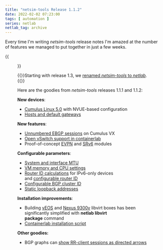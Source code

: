 ```yaml
---
title: "netsim-tools Release 1.1.2"
date: 2022-02-02 07:23:00
tags: [ automation ]
series: netlab
netlab_tag: archive
---
```

Every time I'm writing *netsim-tools* release notes I'm amazed at the number of features we managed to put together in just a few weeks.

{{<figure src="/2022/02/netsim-1.1.2-insights.png">}}

{{<note info>}}Starting with release 1.3, we [renamed *netsim-tools* to *netlab*](/2022/08/netsim-netlab.html).{{</note>}}

Here are the goodies from *netsim-tools* releases 1.1.1 and 1.1.2:
<!--more-->
**New devices**:

- [Cumulus Linux 5.0](https://netsim-tools.readthedocs.io/en/latest/platforms.html) with NVUE-based configuration
- [Hosts and default gateways](https://netsim-tools.readthedocs.io/en/latest/links.html#hosts-and-default-gateways)

**New features**:
- [Unnumbered EBGP sessions](https://netsim-tools.readthedocs.io/en/latest/module/bgp.html#notes-on-unnumbered-ebgp-sessions) on Cumulus VX
- [Open vSwitch support in containerlab](https://netsim-tools.readthedocs.io/en/latest/labs/clab.html#lan-bridges)
- Proof-of-concept [EVPN](https://netsim-tools.readthedocs.io/en/latest/module/evpn.html) and [SRv6](https://netsim-tools.readthedocs.io/en/latest/module/srv6.html) modules
<!--more-->
**Configurable parameters**:

- [System and interface MTU](https://netsim-tools.readthedocs.io/en/latest/links.html#changing-mtu)
- [VM memory and CPU settings](https://netsim-tools.readthedocs.io/en/latest/nodes.html#node-attributes)
- [Router ID calculations](https://netsim-tools.readthedocs.io/en/latest/example/addressing-tutorial.html#using-built-in-address-pools) for IPv6-only devices and [configurable router ID](https://netsim-tools.readthedocs.io/en/latest/module/ospf.html#node-parameters)
- [Configurable BGP cluster ID](https://netsim-tools.readthedocs.io/en/latest/module/bgp.html#node-configuration-parameters)
- [Static loopback addresses](https://netsim-tools.readthedocs.io/en/latest/nodes.html#node-attributes)

**Installation improvements**:

- Building [vEOS](https://netsim-tools.readthedocs.io/en/latest/labs/eos.html) and [Nexus 9300v](https://netsim-tools.readthedocs.io/en/latest/labs/nxos.html) libvirt boxes has been significantly simplified with **netlab libvirt package** command
- [Containerlab installation script](https://netsim-tools.readthedocs.io/en/latest/netlab/install.html)

**Other goodies:**

-   BGP graphs can [show RR-client sessions as directed arrows](https://netsim-tools.readthedocs.io/en/latest/outputs/graph.html)
